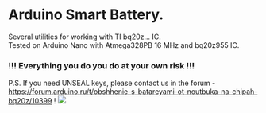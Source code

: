 # Arduino Smart Battery.  
Several utilities for working with TI bq20z... IC.  
Tested on Arduino Nano with Atmega328PB 16 MHz and bq20z955 IC.  
### !!! Everything you do you do at your own risk !!!  
P.S. If you need UNSEAL keys, please contact us in the forum -
https://forum.arduino.ru/t/obshhenie-s-batareyami-ot-noutbuka-na-chipah-bq20z/10399 !
![](https://arduino.ru/sites/default/files/u40076/smbus.jpg)
